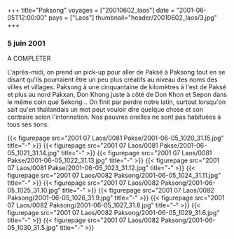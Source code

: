 +++
title="Paksong"
voyages = ["20010602_laos"]
date = "2001-06-05T12:00:00"
pays = ["Laos"]
thumbnail="header/20010602_laos/3.jpg"
+++
### 5 juin 2001

A COMPLETER

 L'après-midi, on prend un pick-up pour aller de Paksé à Paksong tout en se 
disant qu'ils pourraient être un peu plus créatifs au niveau des noms des villes 
et villages. Paksong à une cinquantaine de kilomètres à l'est de Paksé et plus 
au nord Pakxan, Don Khong juste à côté de Don Khon et Sepon dans le même coin 
que Sekong... On finit par perdre notre latin, surtout lorsqu'on sait qu'en 
thaïlandais un mot peut vouloir dire quelque chose et son contraire selon l'intonnation. 
Nos pauvres oreilles ne sont pas habituées à tous ses sons. 


{{< figurepage src="2001 07 Laos/0081 Pakse/2001-06-05_1020_31.15.jpg" title="-"  >}}
{{< figurepage src="2001 07 Laos/0081 Pakse/2001-06-05_1021_31.14.jpg" title="-"  >}}
{{< figurepage src="2001 07 Laos/0081 Pakse/2001-06-05_1022_31.13.jpg" title="-"  >}}
{{< figurepage src="2001 07 Laos/0081 Pakse/2001-06-05_1023_31.12.jpg" title="-"  >}}
{{< figurepage src="2001 07 Laos/0082 Paksong/2001-06-05_1024_31.11.jpg" title="-"  >}}
{{< figurepage src="2001 07 Laos/0082 Paksong/2001-06-05_1025_31.10.jpg" title="-"  >}}
{{< figurepage src="2001 07 Laos/0082 Paksong/2001-06-05_1026_31.9.jpg" title="-"  >}}
{{< figurepage src="2001 07 Laos/0082 Paksong/2001-06-05_1027_31.8.jpg" title="-"  >}}
{{< figurepage src="2001 07 Laos/0082 Paksong/2001-06-05_1029_31.6.jpg" title="-"  >}}
{{< figurepage src="2001 07 Laos/0082 Paksong/2001-06-05_1030_31.5.jpg" title="-"  >}}


